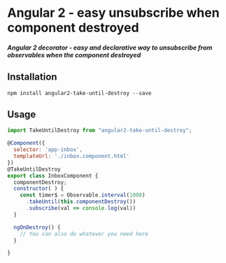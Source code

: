 # Angular 2 - easy unsubscribe when component destroyed 

##### Angular 2 decorator - easy and declarative way to unsubscribe from observables when the component destroyed

## Installation
`npm install angular2-take-until-destroy --save`

## Usage
```js
import TakeUntilDestroy from "angular2-take-until-destroy";

@Component({
  selector: 'app-inbox',
  templateUrl: './inbox.component.html'
})
@TakeUntilDestroy
export class InboxComponent {
  componentDestroy;
  constructor( ) {
    const timer$ = Observable.interval(1000)
      .takeUntil(this.componentDestroy())
      .subscribe(val => console.log(val))
  }

  ngOnDestroy() {
    // You can also do whatever you need here
  }

}
```

